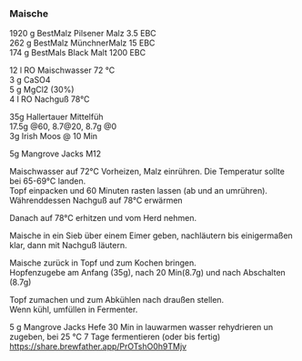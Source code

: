 ### Maische
1920 g BestMalz Pilsener Malz 3.5 EBC  
262 g  BestMalz MünchnerMalz 15 EBC  
174 g BestMals Black Malt 1200 EBC  
  
12 l RO Maischwasser 72 °C  
3 g CaSO4  
5 g MgCl2 (30%)  
4 l RO  Nachguß 78°C  

35g Hallertauer Mittelfüh  
17.5g @60, 8.7@20, 8.7g @0  
3g Irish Moos @ 10 Min  
  
5g Mangrove Jacks M12  
  
Maischwasser auf 72°C Vorheizen, Malz einrühren. Die Temperatur sollte bei 65-69°C landen.  
Topf einpacken und 60 Minuten  rasten lassen (ab und an umrühren).  
Währenddessen Nachguß  auf 78°C erwärmen
  
Danach auf 78°C erhitzen und vom Herd nehmen.  

Maische in ein Sieb über einem Eimer geben, nachläutern bis einigermaßen klar, dann mit Nachguß läutern.  

Maische zurück in Topf und zum Kochen bringen.  
Hopfenzugebe am Anfang (35g), nach 20 Min(8.7g) und nach Abschalten (8.7g)  

Topf zumachen und zum Abkühlen nach draußen stellen.  
Wenn kühl, umfüllen in Fermenter.  

5 g  Mangrove Jacks Hefe 30 Min in lauwarmen wasser rehydrieren un zugeben, bei 25 °C  7 Tage fermentieren (oder bis fertig)  
https://share.brewfather.app/PrOTshO0h9TMjv
